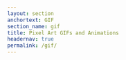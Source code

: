 ```yaml
---
layout: section
anchortext: GIF
section_name: gif
title: Pixel Art GIFs and Animations
headernav: true
permalink: /gif/
---
```

